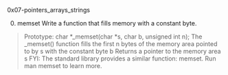 0x07-pointers_arrays_strings

0. memset  Write a function that fills memory with a constant byte.
>Prototype: char *_memset(char *s, char b, unsigned int n);
>The _memset() function fills the first n bytes of the memory area pointed to by s with the constant byte b
>Returns a pointer to the memory area s
>FYI: The standard library provides a similar function: memset. Run man memset to learn more.

